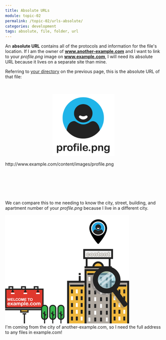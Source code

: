 ```yaml
---
title: Absolute URLs
module: topic-02
permalink: /topic-02/urls-absolute/
categories: development
tags: absolute, file, folder, url
---
```


<div class="divider-heading"></div>


An **absolute URL** contains all of the protocols and information for the file's location. If I am the owner of **www.another-example.com** and I want to link to your _profile.png_ image on **www.example.com**, I will need its absolute URL because it lives on a separate site than mine.

Referring to [your directory](../urls-addresses#dir) on the previous page, this is the absolute URL of that file:

<div style="padding: 20px 0px 80px 0px;">
  <p align="center">
    <img src="../img/url-file.png" alt="graphic of a person smiling" title="Profile" style="width: 200px" />
  </p>
  <p class="url-example">http://www.example.com/content/images/profile.png</p>
</div>

We can compare this to me needing to know the city, street, building, and apartment number of your _profile.png_ because I live in a different city.

<img src="../img/url-building.gif" alt="apartment building" style="width: 400px;" />
<div class="img-caption">I'm coming from the city of another-example.com, so I need the full address to any files in example.com!</div>
